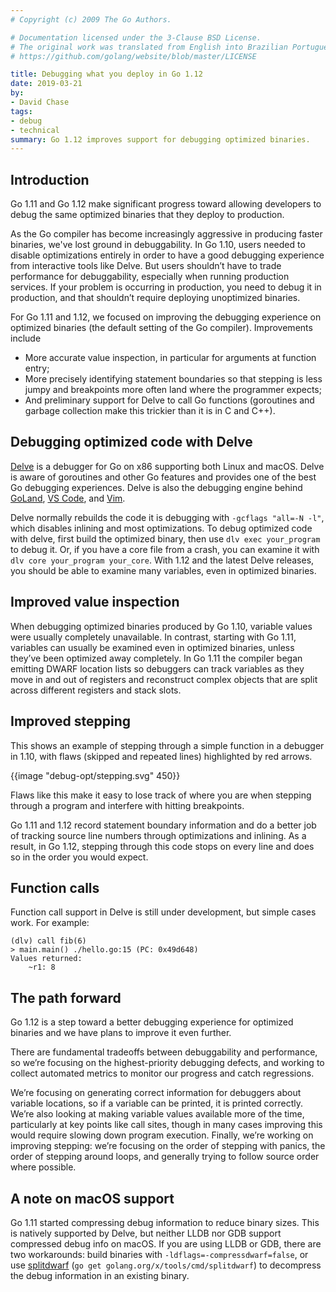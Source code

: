 ```yaml
---
# Copyright (c) 2009 The Go Authors.

# Documentation licensed under the 3-Clause BSD License.
# The original work was translated from English into Brazilian Portuguese.
# https://github.com/golang/website/blob/master/LICENSE

title: Debugging what you deploy in Go 1.12
date: 2019-03-21
by:
- David Chase
tags:
- debug
- technical
summary: Go 1.12 improves support for debugging optimized binaries.
---
```


## Introduction

Go 1.11 and Go 1.12 make significant progress toward allowing developers
to debug the same optimized binaries that they deploy to production.

As the Go compiler has become increasingly aggressive in producing faster binaries,
we've lost ground in debuggability.
In Go 1.10, users needed to disable optimizations entirely in order to have
a good debugging experience from interactive tools like Delve.
But users shouldn’t have to trade performance for debuggability,
especially when running production services.
If your problem is occurring in production,
you need to debug it in production, and that shouldn’t require deploying
unoptimized binaries.

For Go 1.11 and 1.12, we focused on improving the debugging experience on
optimized binaries (the default setting of the Go compiler).
Improvements include

  - More accurate value inspection, in particular for arguments at function entry;
  - More precisely identifying statement boundaries so that stepping is less
    jumpy and breakpoints more often land where the programmer expects;
  - And preliminary support for Delve to call Go functions (goroutines and
    garbage collection make this trickier than it is in C and C++).

## Debugging optimized code with Delve

[Delve](https://github.com/go-delve/delve) is a debugger for Go on x86
supporting both Linux and macOS.
Delve is aware of goroutines and other Go features and provides one of the
best Go debugging experiences.
Delve is also the debugging engine behind [GoLand](https://www.jetbrains.com/go/),
[VS Code](https://code.visualstudio.com/),
and [Vim](https://github.com/fatih/vim-go).

Delve normally rebuilds the code it is debugging with `-gcflags "all=-N -l"`,
which disables inlining and most optimizations.
To debug optimized code with delve, first build the optimized binary,
then use `dlv exec your_program` to debug it.
Or, if you have a core file from a crash,
you can examine it with `dlv core your_program your_core`.
With 1.12 and the latest Delve releases, you should be able to examine many variables,
even in optimized binaries.

## Improved value inspection

When debugging optimized binaries produced by Go 1.10,
variable values were usually completely unavailable.
In contrast, starting with Go 1.11, variables can usually be examined even
in optimized binaries,
unless they’ve been optimized away completely.
In Go 1.11 the compiler began emitting DWARF location lists so debuggers
can track variables as they move in and out of registers and reconstruct
complex objects that are split across different registers and stack slots.

## Improved stepping

This shows an example of stepping through a simple function in a debugger in 1.10,
with flaws (skipped and repeated lines) highlighted by red arrows.

{{image "debug-opt/stepping.svg" 450}}

Flaws like this make it easy to lose track of where you are when stepping
through a program and interfere with hitting breakpoints.

Go 1.11 and 1.12 record statement boundary information and do a better job
of tracking source line numbers through optimizations and inlining.
As a result, in Go 1.12, stepping through this code stops on every line
and does so in the order you would expect.

## Function calls

Function call support in Delve is still under development, but simple cases work.  For example:

	(dlv) call fib(6)
	> main.main() ./hello.go:15 (PC: 0x49d648)
	Values returned:
		~r1: 8

## The path forward

Go 1.12 is a step toward a better debugging experience for optimized binaries
and we have plans to improve it even further.

There are fundamental tradeoffs between debuggability and performance,
so we’re focusing on the highest-priority debugging defects,
and working to collect automated metrics to monitor our progress and catch regressions.

We’re focusing on generating correct information for debuggers about variable locations,
so if a variable can be printed, it is printed correctly.
We’re also looking at making variable values available more of the time,
particularly at key points like call sites,
though in many cases improving this would require slowing down program execution.
Finally, we’re working on improving stepping:
we’re focusing on the order of stepping with panics,
the order of stepping around loops, and generally trying to follow source
order where possible.

## A note on macOS support

Go 1.11 started compressing debug information to reduce binary sizes.
This is natively supported by Delve, but neither LLDB nor GDB support compressed
debug info on macOS.
If you are using LLDB or GDB, there are two workarounds:
build binaries with `-ldflags=-compressdwarf=false`,
or use [splitdwarf](https://godoc.org/golang.org/x/tools/cmd/splitdwarf)
(`go get golang.org/x/tools/cmd/splitdwarf`) to decompress the debug information
in an existing binary.
